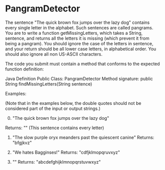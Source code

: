 # PangramDetector

The sentence "The quick brown fox jumps over the lazy dog" contains every single letter in the alphabet. Such sentences are called pangrams.
You are to write a function getMissingLetters, which takes a String, sentence, and returns all the letters it is missing (which prevent it from being a pangram). You should ignore the case of the letters in sentence, and your return should be all lower case letters, in alphabetical order.
You should also ignore all non US-ASCII characters.

The code you submit must contain a method that conforms to the expected function definition:

Java Definition
Public Class: PangramDetector
Method signature: public String findMissingLetters(String sentence)

Examples:

(Note that in the examples below, the double quotes should not be considered part of the input or output strings.)

0)  "The quick brown fox jumps over the lazy dog"

Returns: ""
(This sentence contains every letter)

1)  "The slow purple oryx meanders past the quiescent canine"
Returns: "bfgjkvz"

2)  "We hates Bagginses!"
Returns: "cdfjklmopqruvxyz"

3)  ""
Returns: "abcdefghijklmnopqrstuvwxyz"
